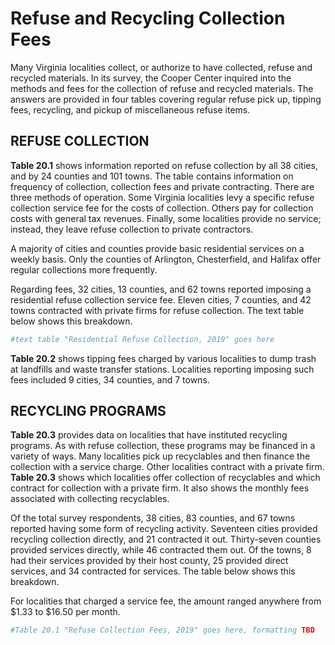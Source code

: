 # Refuse and Recycling Collection Fees



Many Virginia localities collect, or authorize to have collected,  refuse  and  recycled  materials.  In  its  survey,  the  Cooper Center inquired into the methods and fees for the collection  of  refuse  and  recycled  materials.  The  answers  are provided in four tables covering regular refuse pick up, tipping fees, recycling, and pickup of miscellaneous refuse items.

## REFUSE COLLECTION

**Table 20.1** shows information reported on refuse collection by all 38 cities, and by 24 counties and 101 towns. The table contains information on frequency of collection, collection fees  and  private  contracting.  There  are  three  methods  of  operation.  Some  Virginia  localities  levy  a  specific  refuse collection service fee for the costs of collection. Others pay for collection costs with general tax revenues. Finally, some localities provide no service; instead, they leave refuse collection to private contractors. 

A  majority  of  cities  and  counties  provide  basic  residential  services  on  a  weekly  basis.  Only  the  counties  of  Arlington, Chesterfield, and Halifax offer regular collections more frequently.

Regarding  fees,  32  cities,  13  counties,  and  62  towns  reported  imposing  a  residential  refuse  collection  service  fee. Eleven cities, 7 counties, and 42 towns contracted with private firms  for  refuse  collection.  The  text  table  below  shows this breakdown.


```r
#text table "Residential Refuse Collection, 2019" goes here
```

**Table 20.2** shows tipping fees charged by various localities  to  dump  trash  at  landfills  and  waste  transfer  stations.  Localities  reporting  imposing  such  fees  included  9  cities,  34 counties, and 7 towns.

## RECYCLING PROGRAMS

**Table 20.3** provides data on localities that have instituted recycling  programs.  As  with  refuse  collection,  these  programs may be financed in a variety of ways. Many localities pick  up  recyclables  and  then  finance  the  collection  with  a  service  charge.  Other  localities  contract  with  a  private  firm. **Table 20.3** shows which localities offer collection of recyclables and which contract for collection with a private firm. It also shows the monthly fees associated with collecting recyclables.



Of  the  total  survey  respondents,  38  cities,  83  counties, and 67 towns reported having some form of recycling activity.  Seventeen  cities  provided  recycling  collection  directly,  and  21  contracted  it  out.  Thirty-seven  counties  provided services directly, while 46 contracted them out. Of the towns, 8 had their services provided by their host county, 25 provided direct services, and 34 contracted for services. The table below shows this breakdown.





For  localities  that  charged  a  service  fee,  the  amount  ranged anywhere from \$1.33 to $16.50 per month.


```r
#Table 20.1 "Refuse Collection Fees, 2019" goes here, formatting TBD
```








